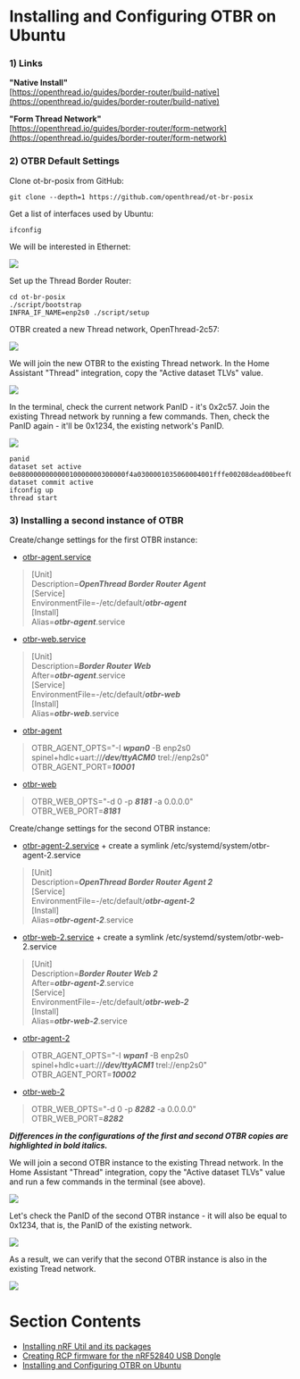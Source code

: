 # Installing and Configuring OTBR on Ubuntu

### 1) Links
**"Native Install"**  
[https://openthread.io/guides/border-router/build-native](https://openthread.io/guides/border-router/build-native)  
  
**"Form Thread Network"**  
[https://openthread.io/guides/border-router/form-network](https://openthread.io/guides/border-router/form-network)  

### 2) OTBR Default Settings
Clone ot-br-posix from GitHub:
~~~
git clone --depth=1 https://github.com/openthread/ot-br-posix
~~~
Get a list of interfaces used by Ubuntu:
~~~
ifconfig
~~~
We will be interested in Ethernet:  
  
![](images/ubuntu_ifconfig.png)  
  
Set up the Thread Border Router:
~~~
cd ot-br-posix
./script/bootstrap
INFRA_IF_NAME=enp2s0 ./script/setup
~~~
OTBR created a new Thread network, OpenThread-2c57:  
  
![](images/nrf52840_rcp_otbr_in_HA.png)  

We will join the new OTBR to the existing Thread network. In the Home Assistant "Thread" integration, copy the "Active dataset TLVs" value.  
  
![](images/nrf52840_rcp_otbr_dataset_from_HA.png)  
  
In the terminal, check the current network PanID - it's 0x2c57. Join the existing Thread network by running a few commands. Then, check the PanID again - it'll be 0x1234, the existing network's PanID.  
  
![](images/nrf52840_rcp_otbr_join_thread.png)  
  
~~~
panid
dataset set active 0e080000000000010000000300000f4a0300001035060004001fffe00208dead00beef00cafe0708fd000db800a00000051000112233445566778899aabbccddeeff030e4f70656e5468726561642d455350010212340410104810e2315100afd6bc9215a6bfac530c0402a0f7f8
dataset commit active
ifconfig up
thread start
~~~


### 3) Installing a second instance of OTBR

Create/change settings for the first OTBR instance:  
- [otbr-agent.service](ubuntu/usr/lib/systemd/system/otbr-agent.service)
> \[Unit\]  
> Description=***OpenThread Border Router Agent***  
> \[Service\]  
> EnvironmentFile=-/etc/default/***otbr-agent***  
> \[Install\]  
> Alias=***otbr-agent***.service  
- [otbr-web.service](ubuntu/usr/lib/systemd/system/otbr-web.service)
> \[Unit\]  
> Description=***Border Router Web***  
> After=***otbr-agent***.service  
> \[Service\]  
> EnvironmentFile=-/etc/default/***otbr-web***  
> \[Install\]  
> Alias=***otbr-web***.service  
- [otbr-agent](ubuntu/etc/default/otbr-agent)
> OTBR_AGENT_OPTS="-I ***wpan0*** -B enp2s0 spinel+hdlc+uart://***/dev/ttyACM0*** trel://enp2s0"  
> OTBR_AGENT_PORT=***10001***  
- [otbr-web](ubuntu/etc/default/otbr-web)
> OTBR_WEB_OPTS="-d 0 -p ***8181*** -a 0.0.0.0"  
> OTBR_WEB_PORT=***8181***  

Create/change settings for the second OTBR instance:  
- [otbr-agent-2.service](ubuntu/usr/lib/systemd/system/otbr-agent-2.service) + create a symlink /etc/systemd/system/otbr-agent-2.service  
> \[Unit\]  
> Description=***OpenThread Border Router Agent 2***  
> \[Service\]  
> EnvironmentFile=-/etc/default/***otbr-agent-2***  
> \[Install\]  
> Alias=***otbr-agent-2***.service  
- [otbr-web-2.service](ubuntu/usr/lib/systemd/system/otbr-web-2.service) + create a symlink /etc/systemd/system/otbr-web-2.service  
> \[Unit\]  
> Description=***Border Router Web 2***  
> After=***otbr-agent-2***.service  
> \[Service\]  
> EnvironmentFile=-/etc/default/***otbr-web-2***  
> \[Install\]  
> Alias=***otbr-web-2***.service  
- [otbr-agent-2](ubuntu/etc/default/otbr-agent-2)  
> OTBR_AGENT_OPTS="-I ***wpan1*** -B enp2s0 spinel+hdlc+uart://***/dev/ttyACM1*** trel://enp2s0"  
> OTBR_AGENT_PORT=***10002***  
- [otbr-web-2](ubuntu/etc/default/otbr-web-2)  
> OTBR_WEB_OPTS="-d 0 -p ***8282*** -a 0.0.0.0"  
> OTBR_WEB_PORT=***8282***  
  
***Differences in the configurations of the first and second OTBR copies are highlighted in bold italics.***  
  
We will join a second OTBR instance to the existing Thread network. In the Home Assistant "Thread" integration, copy the "Active dataset TLVs" value and run a few commands in the terminal (see above).  
  
![](images/nrf52840_rcp_otbr_cli_for_2_instances.png)  
  
Let's check the PanID of the second OTBR instance - it will also be equal to 0x1234, that is, the PanID of the existing network.  
  
![](images/nrf52840_rcp_otbr_cli_for_2_instances_final.png)  
  
As a result, we can verify that the second OTBR instance is also in the existing Tread network.  
  
![](images/nrf52840_rcp_otbr_in_HA_final.png)  
    
  
# Section Contents
- [Installing nRF Util and its packages](01_nrfutil.md)  
- [Creating RCP firmware for the nRF52840 USB Dongle](02_firmware.md)  
- [Installing and Configuring OTBR on Ubuntu](03_otbr.md)  
  